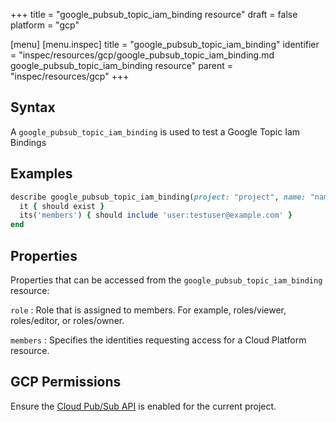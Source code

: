 +++
title = "google_pubsub_topic_iam_binding resource"
draft = false
platform = "gcp"

[menu]
  [menu.inspec]
    title = "google_pubsub_topic_iam_binding"
    identifier = "inspec/resources/gcp/google_pubsub_topic_iam_binding.md google_pubsub_topic_iam_binding resource"
    parent = "inspec/resources/gcp"
+++

## Syntax

A `google_pubsub_topic_iam_binding` is used to test a Google Topic Iam Bindings

## Examples

```ruby
describe google_pubsub_topic_iam_binding(project: "project", name: "name", role: "roles/editor") do
  it { should exist }
  its('members') { should include 'user:testuser@example.com' }
end
```

## Properties

Properties that can be accessed from the `google_pubsub_topic_iam_binding` resource:

`role`
: Role that is assigned to members. For example, roles/viewer, roles/editor, or roles/owner.

`members`
: Specifies the identities requesting access for a Cloud Platform resource.

## GCP Permissions

Ensure the [Cloud Pub/Sub API](https://console.cloud.google.com/apis/library/pubsub.googleapis.com/) is enabled for the current project.
